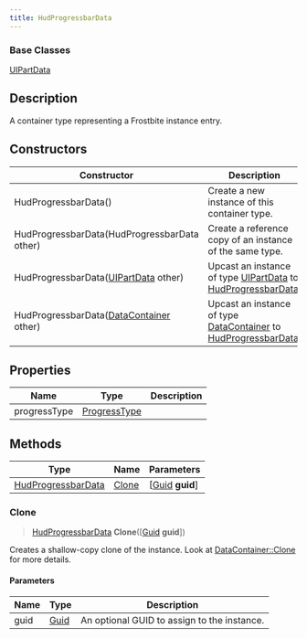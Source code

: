 ```yaml
---
title: HudProgressbarData
---
```

### Base Classes

[UIPartData](UIPartData)

## Description

A container type representing a Frostbite instance entry.

## Constructors

| Constructor                                                                   | Description                                                                                                                 |
| ----------------------------------------------------------------------------- | --------------------------------------------------------------------------------------------------------------------------- |
| HudProgressbarData()                                                          | Create a new instance of this container type.                                                                               |
| HudProgressbarData(HudProgressbarData other)                                  | Create a reference copy of an instance of the same type.                                                                    |
| HudProgressbarData([UIPartData](UIPartData) other)                            | Upcast an instance of type [UIPartData](UIPartData) to [HudProgressbarData](HudProgressbarData).                            |
| HudProgressbarData([DataContainer](/vext/ref/shared/class/datacontainer) other) | Upcast an instance of type [DataContainer](/vext/ref/shared/class/datacontainer) to [HudProgressbarData](HudProgressbarData). |

## Properties

| Name         | Type                         | Description |
| ------------ | ---------------------------- | ----------- |
| progressType | [ProgressType](ProgressType) |             |

## Methods

| Type                                     | Name            | Parameters                                     |
| ---------------------------------------- | --------------- | ---------------------------------------------- |
| [HudProgressbarData](HudProgressbarData) | [Clone](#clone) | \[[Guid](/vext/ref/shared/class/guid) **guid**\] |

### Clone

> [HudProgressbarData](HudProgressbarData) **Clone**(\[[Guid](/vext/ref/shared/class/guid) **guid**\])

Creates a shallow-copy clone of the instance. Look at [DataContainer::Clone](/vext/ref/shared/class/datacontainer#clone) for more details.

#### Parameters

| Name | Type         | Description                                 |
| ---- | ------------ | ------------------------------------------- |
| guid | [Guid](Guid) | An optional GUID to assign to the instance. |
